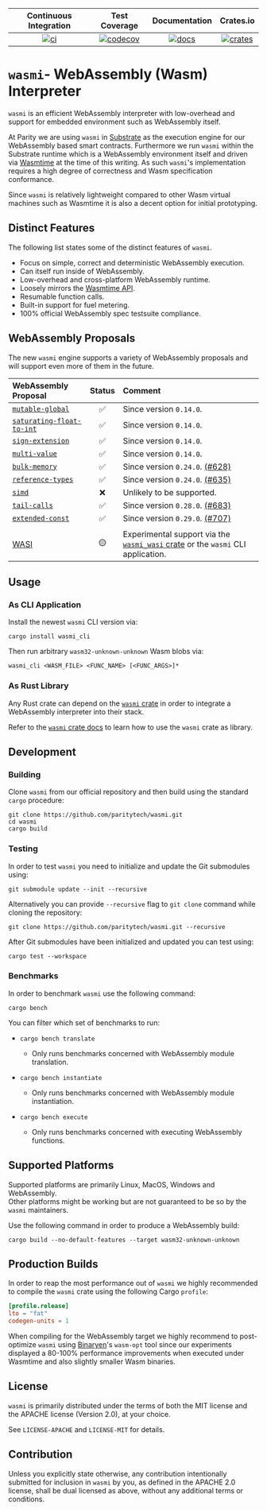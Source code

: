 
| Continuous Integration |     Test Coverage    |  Documentation   |      Crates.io       |
|:----------------------:|:--------------------:|:----------------:|:--------------------:|
| [![ci][1]][2]          | [![codecov][3]][4]   | [![docs][5]][6] | [![crates][7]][8]  |

[1]: https://github.com/paritytech/wasmi/workflows/Rust%20-%20Continuous%20Integration/badge.svg?branch=master
[2]: https://github.com/paritytech/wasmi/actions?query=workflow%3A%22Rust+-+Continuous+Integration%22+branch%3Amaster
[3]: https://codecov.io/gh/paritytech/wasmi/branch/master/graph/badge.svg
[4]: https://codecov.io/gh/paritytech/wasmi/branch/master
[5]: https://docs.rs/wasmi/badge.svg
[6]: https://docs.rs/wasmi
[7]: https://img.shields.io/crates/v/wasmi.svg
[8]: https://crates.io/crates/wasmi

[license-mit-badge]: https://img.shields.io/badge/license-MIT-blue.svg
[license-apache-badge]: https://img.shields.io/badge/license-APACHE-orange.svg

# `wasmi`- WebAssembly (Wasm) Interpreter

`wasmi` is an efficient WebAssembly interpreter with low-overhead and support
for embedded environment such as WebAssembly itself.

At Parity we are using `wasmi` in [Substrate](https://github.com/paritytech/substrate)
as the execution engine for our WebAssembly based smart contracts.
Furthermore we run `wasmi` within the Substrate runtime which is a WebAssembly
environment itself and driven via [Wasmtime] at the time of this writing.
As such `wasmi`'s implementation requires a high degree of correctness and
Wasm specification conformance.

Since `wasmi` is relatively lightweight compared to other Wasm virtual machines
such as Wasmtime it is also a decent option for initial prototyping.

[Wasmtime]: https://github.com/bytecodealliance/wasmtime

## Distinct Features

The following list states some of the distinct features of `wasmi`.

- Focus on simple, correct and deterministic WebAssembly execution.
- Can itself run inside of WebAssembly.
- Low-overhead and cross-platform WebAssembly runtime.
- Loosely mirrors the [Wasmtime API](https://docs.rs/wasmtime/).
- Resumable function calls.
- Built-in support for fuel metering.
- 100% official WebAssembly spec testsuite compliance.

## WebAssembly Proposals

The new `wasmi` engine supports a variety of WebAssembly proposals and will support even more of them in the future.

| WebAssembly Proposal | Status | Comment |
|:--|:--:|:--|
| [`mutable-global`] | ✅ | Since version `0.14.0`. |
| [`saturating-float-to-int`] | ✅ | Since version `0.14.0`. |
| [`sign-extension`] | ✅ | Since version `0.14.0`. |
| [`multi-value`] | ✅ | Since version `0.14.0`. |
| [`bulk-memory`] | ✅ | Since version `0.24.0`. [(#628)] |
| [`reference-types`] | ✅ | Since version `0.24.0`. [(#635)] |
| [`simd`] | ❌ | Unlikely to be supported. |
| [`tail-calls`] | ✅ | Since version `0.28.0`. [(#683)] |
| [`extended-const`] | ✅ | Since version `0.29.0`. [(#707)] |
| | |
| [WASI] | 🟡 | Experimental support via the [`wasmi_wasi` crate] or the `wasmi` CLI application. |

[`mutable-global`]: https://github.com/WebAssembly/mutable-global
[`saturating-float-to-int`]: https://github.com/WebAssembly/nontrapping-float-to-int-conversions
[`sign-extension`]: https://github.com/WebAssembly/sign-extension-ops
[`multi-value`]: https://github.com/WebAssembly/multi-value
[`reference-types`]: https://github.com/WebAssembly/reference-types
[`bulk-memory`]: https://github.com/WebAssembly/bulk-memory-operations
[`simd` ]: https://github.com/webassembly/simd
[`tail-calls`]: https://github.com/WebAssembly/tail-call
[`extended-const`]: https://github.com/WebAssembly/extended-const

[WASI]: https://github.com/WebAssembly/WASI
[`wasmi_wasi` crate]: ./crates/wasi

[(#363)]: https://github.com/paritytech/wasmi/issues/363
[(#364)]: https://github.com/paritytech/wasmi/issues/364
[(#496)]: https://github.com/paritytech/wasmi/issues/496
[(#628)]: https://github.com/paritytech/wasmi/pull/628
[(#635)]: https://github.com/paritytech/wasmi/pull/635
[(#638)]: https://github.com/paritytech/wasmi/pull/638
[(#683)]: https://github.com/paritytech/wasmi/pull/683
[(#707)]: https://github.com/paritytech/wasmi/pull/707

## Usage

### As CLI Application

Install the newest `wasmi` CLI version via:
```console
cargo install wasmi_cli
```
Then run arbitrary `wasm32-unknown-unknown` Wasm blobs via:
```console
wasmi_cli <WASM_FILE> <FUNC_NAME> [<FUNC_ARGS>]*
```

### As Rust Library

Any Rust crate can depend on the [`wasmi` crate](https://crates.io/crates/wasmi)
in order to integrate a WebAssembly interpreter into their stack.

Refer to the [`wasmi` crate docs](https://docs.rs/wasmi) to learn how to use the `wasmi` crate as library.

## Development

### Building

Clone `wasmi` from our official repository and then build using the standard `cargo` procedure:

```console
git clone https://github.com/paritytech/wasmi.git
cd wasmi
cargo build
```

### Testing

In order to test `wasmi` you need to initialize and update the Git submodules using:

```console
git submodule update --init --recursive
```

Alternatively you can provide `--recursive` flag to `git clone` command while cloning the repository:

```console
git clone https://github.com/paritytech/wasmi.git --recursive
```

After Git submodules have been initialized and updated you can test using:

```console
cargo test --workspace
```

### Benchmarks

In order to benchmark `wasmi` use the following command:

```console
cargo bench
```

You can filter which set of benchmarks to run:
- `cargo bench translate`
  - Only runs benchmarks concerned with WebAssembly module translation.

- `cargo bench instantiate`
  - Only runs benchmarks concerned with WebAssembly module instantiation.

- `cargo bench execute`
  - Only runs benchmarks concerned with executing WebAssembly functions.

## Supported Platforms

Supported platforms are primarily Linux, MacOS, Windows and WebAssembly.  
Other platforms might be working but are not guaranteed to be so by the `wasmi` maintainers.

Use the following command in order to produce a WebAssembly build:

```console
cargo build --no-default-features --target wasm32-unknown-unknown
```

## Production Builds

In order to reap the most performance out of `wasmi` we highly recommended
to compile the `wasmi` crate using the following Cargo `profile`:

```toml
[profile.release]
lto = "fat"
codegen-units = 1
```

When compiling for the WebAssembly target we highly recommend to post-optimize
`wasmi` using [Binaryen]'s `wasm-opt` tool since our experiments displayed a
80-100% performance improvements when executed under Wasmtime and also
slightly smaller Wasm binaries.

[Binaryen]: https://github.com/WebAssembly/binaryen

## License

`wasmi` is primarily distributed under the terms of both the MIT
license and the APACHE license (Version 2.0), at your choice.

See `LICENSE-APACHE` and `LICENSE-MIT` for details.

## Contribution

Unless you explicitly state otherwise, any contribution intentionally submitted
for inclusion in `wasmi` by you, as defined in the APACHE 2.0 license, shall be
dual licensed as above, without any additional terms or conditions.

